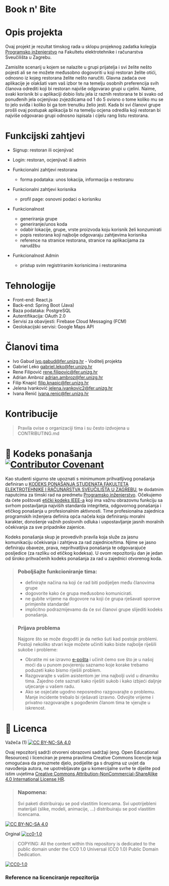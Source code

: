 # Book n' Bite
  

# Opis projekta
Ovaj projekt je rezultat timskog rada u sklopu projeknog zadatka kolegija [Programsko inženjerstvo](https://www.fer.unizg.hr/predmet/proinz) na Fakultetu elektrotehnike i računarstva Sveučilišta u Zagrebu. 

Zamislite scenarij u kojem se nalazite u grupi prijatelja i svi želite nešto pojesti ali se ne možete 
međusobno dogovoriti u koji restoran želite otići, odnosno iz kojeg restorana želite nešto naručiti. 
Glavna zadaća ove aplikacije je olakšati vam vaš izbor te na temelju osobnih preferencija svih 
članova odrediti koji bi restoran najviše odgovarao grupi u cjelini. Naime, svaki korisnik bi u aplikaciji 
dobio listu jela iz raznih restorana te bi svako od ponuđenih jela ocjenjivao zvjezdicama od 1 do 5 
ovisno o tome koliko mu se to jelo sviđa i koliko bi ga tom trenutku želio jesti. Kada bi svi članovi grupe 
prošli ovaj postupak aplikacija bi na temelju ocjena odredila koji restoran bi najviše odgovarao grupi 
odnosno ispisala i cijelu rang listu restorana.

# Funkcijski zahtjevi
- Signup: restoran ili ocjenjivač
- Login: restoran, ocjenjivač ili admin
- Funkcionalni zahtjevi restorana 
  - forma podataka: unos lokacija, informacija o restoranu
- Funkcionalni zahtjevi korisnika 
  - profil page: osnovni podaci o korisniku

- Funkcionalnost 
  - generiranja grupe 
  - generiranje/unos koda 
  - odabir lokacije, grupe, vrste proizvoda koju korisnik želi konzumirati 
  - popis restorana koji najbolje odgovaraju zahtjevima korisnika 
  - reference na stranice restorana, stranice na aplikacijama za narudžbu 

- Funkcionalnost Admin
  - pristup svim registriranim korisnicima i restoranima


# Tehnologije

- Front-end: React.js
- Back-end: Spring Boot (Java)
- Baza podataka: PostgreSQL
- Autentifikacija: OAuth 2.0
- Servisi za obavijesti: Firebase Cloud Messaging (FCM)
- Geolokacijski servisi: Google Maps API

# Članovi tima 
- Ivo Gabud ivo.gabud@fer.unizg.hr  - Voditelj projekta
- Gabriel Leko gabriel.leko@fer.unizg.hr
- Rene Filipović rene.filipovic@fer.unizg.hr
- Adrian Ambroz adrian.ambroz@fer.unizg.hr
- Filip Knapić filip.knapic@fer.unizg.hr
- Jelena Ivanković jelena.ivankovic2@fer.unizg.hr
- Ivana Renić ivana.renic@fer.unizg.hr

# Kontribucije
>Pravila ovise o organizaciji tima i su često izdvojena u CONTRIBUTING.md



# 📝 Kodeks ponašanja [![Contributor Covenant](https://img.shields.io/badge/Contributor%20Covenant-2.1-4baaaa.svg)](CODE_OF_CONDUCT.md)
Kao studenti sigurno ste upoznati s minimumom prihvatljivog ponašanja definiran u [KODEKS PONAŠANJA STUDENATA FAKULTETA ELEKTROTEHNIKE I RAČUNARSTVA SVEUČILIŠTA U ZAGREBU](https://www.fer.hr/_download/repository/Kodeks_ponasanja_studenata_FER-a_procisceni_tekst_2016%5B1%5D.pdf), te dodatnim naputcima za timski rad na predmetu [Programsko inženjerstvo](https://wwww.fer.hr).
Očekujemo da ćete poštovati [etički kodeks IEEE-a](https://www.ieee.org/about/corporate/governance/p7-8.html) koji ima važnu obrazovnu funkciju sa svrhom postavljanja najviših standarda integriteta, odgovornog ponašanja i etičkog ponašanja u profesionalnim aktivnosti. Time profesionalna zajednica programskih inženjera definira opća načela koja definiranju  moralni karakter, donošenje važnih poslovnih odluka i uspostavljanje jasnih moralnih očekivanja za sve pripadnike zajenice.

Kodeks ponašanja skup je provedivih pravila koja služe za jasnu komunikaciju očekivanja i zahtjeva za rad zajednice/tima. Njime se jasno definiraju obaveze, prava, neprihvatljiva ponašanja te  odgovarajuće posljedice (za razliku od etičkog kodeksa). U ovom repozitoriju dan je jedan od široko prihvačenih kodeks ponašanja za rad u zajednici otvorenog koda.
>### Poboljšajte funkcioniranje tima:
>* definirajte načina na koji će rad biti podijeljen među članovima grupe
>* dogovorite kako će grupa međusobno komunicirati.
>* ne gubite vrijeme na dogovore na koji će grupa rješavati sporove primjenite standarde!
>* implicitno podrazmijevamo da će svi članovi grupe slijediti kodeks ponašanja.
 
>###  Prijava problema
>Najgore što se može dogoditi je da netko šuti kad postoje problemi. Postoji nekoliko stvari koje možete učiniti kako biste najbolje riješili sukobe i probleme:
>* Obratite mi se izravno [e-pošta](mailto:vlado.sruk@fer.hr) i  učinit ćemo sve što je u našoj moći da u punom povjerenju saznamo koje korake trebamo poduzeti kako bismo riješili problem.
>* Razgovarajte s vašim asistentom jer ima najbolji uvid u dinamiku tima. Zajedno ćete saznati kako riješiti sukob i kako izbjeći daljnje utjecanje u vašem radu.
>* Ako se osjećate ugodno neposredno razgovarajte o problemu. Manje incidente trebalo bi rješavati izravno. Odvojite vrijeme i privatno razgovarajte s pogođenim članom tima te vjerujte u iskrenost.

# 📝 Licenca
Važeča (1)
[![CC BY-NC-SA 4.0][cc-by-nc-sa-shield]][cc-by-nc-sa]

Ovaj repozitorij sadrži otvoreni obrazovni sadržaji (eng. Open Educational Resources)  i licenciran je prema pravilima Creative Commons licencije koja omogućava da preuzmete djelo, podijelite ga s drugima uz 
uvjet da navođenja autora, ne upotrebljavate ga u komercijalne svrhe te dijelite pod istim uvjetima [Creative Commons Attribution-NonCommercial-ShareAlike 4.0 International License HR][cc-by-nc-sa].
>
> ### Napomena:
>
> Svi paketi distribuiraju se pod vlastitim licencama.
> Svi upotrijebleni materijali  (slike, modeli, animacije, ...) distribuiraju se pod vlastitim licencama.

[![CC BY-NC-SA 4.0][cc-by-nc-sa-image]][cc-by-nc-sa]

[cc-by-nc-sa]: https://creativecommons.org/licenses/by-nc/4.0/deed.hr 
[cc-by-nc-sa-image]: https://licensebuttons.net/l/by-nc-sa/4.0/88x31.png
[cc-by-nc-sa-shield]: https://img.shields.io/badge/License-CC%20BY--NC--SA%204.0-lightgrey.svg

Orginal [![cc0-1.0][cc0-1.0-shield]][cc0-1.0]
>
>COPYING: All the content within this repository is dedicated to the public domain under the CC0 1.0 Universal (CC0 1.0) Public Domain Dedication.
>
[![CC0-1.0][cc0-1.0-image]][cc0-1.0]

[cc0-1.0]: https://creativecommons.org/licenses/by/1.0/deed.en
[cc0-1.0-image]: https://licensebuttons.net/l/by/1.0/88x31.png
[cc0-1.0-shield]: https://img.shields.io/badge/License-CC0--1.0-lightgrey.svg

### Reference na licenciranje repozitorija

